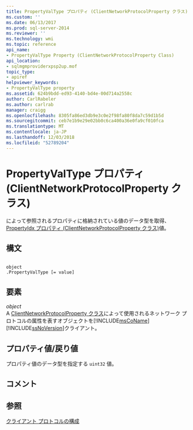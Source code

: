 ```yaml
---
title: PropertyValType プロパティ (ClientNetworkProtocolProperty クラス) |Microsoft Docs
ms.custom: ''
ms.date: 06/13/2017
ms.prod: sql-server-2014
ms.reviewer: ''
ms.technology: wmi
ms.topic: reference
api_name:
- PropertyValType Property (ClientNetworkProtocolProperty Class)
api_location:
- sqlmgmproviderxpsp2up.mof
topic_type:
- apiref
helpviewer_keywords:
- PropertyValType property
ms.assetid: 624b9bdd-ed93-4140-bd4e-00d714a2558c
author: CarlRabeler
ms.author: carlrab
manager: craigg
ms.openlocfilehash: 8305fa86ed3db9e3c0e2f98fa80f8da7c59d1b5d
ms.sourcegitcommit: ceb7e1b9e29e02bb0c6ca400a36e0fa9cf010fca
ms.translationtype: MT
ms.contentlocale: ja-JP
ms.lasthandoff: 12/03/2018
ms.locfileid: "52789204"
---
```

# <a name="propertyvaltype-property-clientnetworkprotocolproperty-class"></a>PropertyValType プロパティ (ClientNetworkProtocolProperty クラス)
  によって参照されるプロパティに格納されている値のデータ型を取得、 [PropertyIdx プロパティ (ClientNetworkProtocolProperty クラス)](clientnetworkprotocolproperty-class.md)値。  
  
## <a name="syntax"></a>構文  
  
```  
  
object  
.PropertyValType [= value]  
```  
  
## <a name="parts"></a>要素  
 *object*  
 A [ClientNetworkProtocolProperty クラス](clientnetworkprotocolproperty-class.md)によって使用されるネットワーク プロトコルの属性を表すオブジェクトを[!INCLUDE[msCoName](../../../includes/msconame-md.md)][!INCLUDE[ssNoVersion](../../../includes/ssnoversion-md.md)]クライアント。  
  
## <a name="property-valuereturn-value"></a>プロパティ値/戻り値  
 プロパティ値のデータ型を指定する `uint32` 値。  
  
## <a name="remarks"></a>コメント  
  
## <a name="see-also"></a>参照  
 [クライアント プロトコルの構成](../../../database-engine/configure-windows/configure-client-protocols.md)  
  
  
